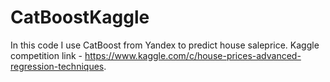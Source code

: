# CatBoostKaggle
In this code I use CatBoost from Yandex to predict house saleprice. Kaggle competition link - https://www.kaggle.com/c/house-prices-advanced-regression-techniques. 
